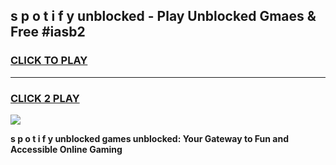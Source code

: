 
## s p o t i f y unblocked - Play Unblocked Gmaes & Free #iasb2
<h3>
<a href="https://news.freeplayer.one?title=s_p_o_t_i_f_y_unblocked&ref=24F">CLICK TO PLAY</a></h3>
<hr>

<h3>
<a href="https://news.freeplayer.one?title=s_p_o_t_i_f_y_unblocked&ref=24F">CLICK 2 PLAY</a>
  
</h3>

<a href="https://news.freeplayer.one?title=s_p_o_t_i_f_y_unblocked&ref=24F/"><img src="https://clearcache.store/games.png"></a>


**s p o t i f y unblocked games unblocked: Your Gateway to Fun and Accessible Online Gaming**
